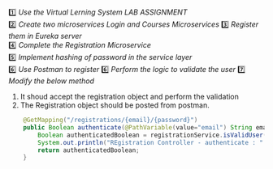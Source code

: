 :one: _Use the Virtual Lerning System LAB ASSIGNMENT_  
:two: _Create two microservices Login and Courses Microservices_
:three: _Register them in Eureka server_  
:four: _Complete the Registration Microservice_  
:five: _Implement hashing of password in the service layer_  
:six: _Use Postman to register_ 
:six: _Perform the logic to validate the user_ 
:seven: _Modify the below method_ 
1. It shoud accept the registration object and perform the validation
2. The Registration object should be posted from postman. 
```java
    @GetMapping("/registrations/{email}/{password}")
    public Boolean authenticate(@PathVariable(value="email") String email,  @PathVariable(value="password") String password) {
    	Boolean authenticatedBoolean = registrationService.isValidUser(email, password);
    	System.out.println("REgistration Controller - authenticate : " + authenticatedBoolean);
    	return authenticatedBoolean;
    }
```
